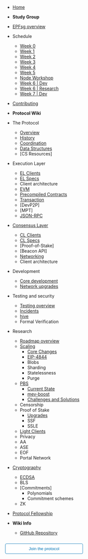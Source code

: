 <!-- @format -->

- [Home](readme.md)
- **Study Group**
- [EPFsg overview](/eps/intro.md)
- Schedule
  - [Week 0](/eps/week0.md)
  - [Week 1](/eps/week1.md)
  - [Week 2](/eps/week2.md)
  - [Week 3](/eps/week3.md)
  - [Week 4](/eps/week4.md)
  - [Week 5](/eps/week5.md)
  - [Node Workshop](/eps/nodes_workshop.md)
  - [Week 6 | Dev](/eps/week6-dev.md)
  - [Week 6 | Research](/eps/week6-research.md)
  - [Week 7 | Dev](/eps/week7-dev.md)

- [Contributing](contributing.md)
- **Protocol Wiki**
- The Protocol
  - [Overview](/wiki/protocol/overview.md)
  - [History](/wiki/protocol/history.md)
  - [Coordination](/wiki/protocol/pm.md)
  - [Data Structures](/wiki/protocol/data-structures.md)
  - [CS Resources]
- Execution Layer
  - [EL Clients](/wiki/EL/el-clients.md)
  - [EL Specs](/wiki/EL/el-specs.md)
  - Client architecture
  - [EVM](/wiki/EL/evm.md)
  - [Precompiled Contracts](/wiki/EL/precompiled-contracts.md)
  - [Transaction](/wiki/EL/transaction.md)
  - [DevP2P]
  - [MPT]
  - [JSON-RPC](/wiki/EL/JSON-RPC.md)
- [Consensus Layer](/wiki/CL/overview.md)
  - [CL Clients](/wiki/CL/cl-clients.md)
  - [CL Specs](/wiki/CL/cl-specs.md)
  - [Proof-of-Stake]
  - [Beacon API]
  - [Networking](/wiki/CL/cl-networking.md)
  - Client architecture
- Development
  - [Core development](/wiki/dev/core-development.md)
  - [Network upgrades](/wiki/dev/upgrades.md)
- Testing and security
  - [Testing overview](/wiki/testing/overview.md)
  - [Incidents](/wiki/testing/incidents.md)
  - [hive](/wiki/testing/hive.md)
  - Formal Verification
- Research
  - [Roadmap overview](/wiki/research/roadmap.md)
  - [Scaling](/wiki/research/scaling/scaling.md)
    - [Core Changes](/wiki/research/scaling/core-changes/core-changes.md)
    - [EIP-4844](/wiki/research/scaling/core-changes/eip-4844.md)
    - Blobs
    - Sharding
    - Statelessness
    - Purge
  - [PBS](/wiki/research/PBS/pbs.md)
    - [Current State](/wiki/research/PBS/current-state.md)
    - [mev-boost](/wiki/research/PBS/mev-boost.md)
    - [Challenges and Solutions](/wiki/research/PBS/research.md)
  - Censorship
  - Proof of Stake
    - [Upgrades](/docs/wiki/research/Beacon%20Chain%20Upgrades.md)
    - SSF
    - SSLE
  - [Light Clients](/wiki/research/light-clients.md)
  - Privacy
  - AA
  - ASE
  - EOF
  - Portal Network
- [Cryptography](/wiki/Cryptography/intro.md)
  - [ECDSA](/wiki/Cryptography/ecdsa.md)
  - BLS
  - [Commitments]
    - Polynomials
    - Commitment schemes
  - ZK
- [Protocol Fellowship](/wiki/epf.md)

- **Wiki Info**
  - [GitHub Repository](https://github.com/eth-protocol-fellows/protocol-studies)

<form action="https://epf.wiki/#/eps/intro" target="_blank">
  <input type="submit" value="Join the protocol" style="cursor: pointer;margin-top:12px;padding:8px;background-color:#FFFFFF;border:1px solid #0374B5;border-radius:.25rem;color:#0374B5;display:inline-block;text-align:center;text-decoration:none;width:250px;-webkit-text-size-adjust:none;mso-hide:all;" />
</form>
